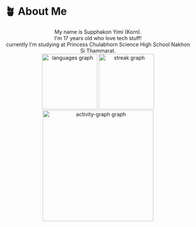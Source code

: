 # 🪴 About Me
<center>
My name is Supphakon Yimi (Korn). <br>
I'm 17 years old who love tech stuff! <br>
currently I'm studying at Princess Chulabhorn Science High School Nakhon Si Thammarat. 
</center>
<div align="center">
  <img src="https://github-readme-stats.vercel.app/api/top-langs?username=kORNkin&locale=en&hide_title=false&layout=compact&card_width=320&langs_count=5&theme=github_dark&hide_border=false&order=2" height="150" alt="languages graph"  />
  <img src="https://streak-stats.demolab.com?user=kORNkin&locale=en&mode=daily&theme=cobalt&hide_border=false&border_radius=5&order=3" height="150" alt="streak graph"  />
  <img src="https://github-readme-activity-graph.vercel.app/graph?username=kORNkin&radius=16&theme=github-dark&area=true&order=5" height="300" alt="activity-graph graph"  />
</div>

###
